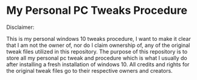 # My Personal PC Tweaks Procedure

Disclaimer:

This is my personal windows 10 tweaks procedure, I want to make it clear that I am not the owner of, nor do I claim ownership of, any of the original tweak files utilized in this repository. The purpose of this repository is to store all my personal pc tweak and procedure which is what I usually do after installing a fresh installation of windows 10. All credits and rights for the original tweak files go to their respective owners and creators.
